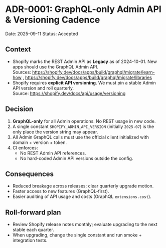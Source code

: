 # ADR-0001: GraphQL-only Admin API & Versioning Cadence

Date: 2025-09-11
Status: Accepted

## Context

- Shopify marks the REST Admin API as **Legacy** as of 2024-10-01. New apps should use the GraphQL Admin API.  
  Sources: https://shopify.dev/docs/apps/build/graphql/migrate/learn-how , https://shopify.dev/docs/apps/build/graphql/migrate/libraries
- Shopify requires **explicit API versioning**. We must pin a stable Admin API version and roll quarterly.  
  Source: https://shopify.dev/docs/api/usage/versioning

## Decision

1. **GraphQL-only** for all Admin operations. No REST usage in new code.
2. A single constant `SHOPIFY_ADMIN_API_VERSION` (initially `2025-07`) is the only place the version string may appear.
3. All Admin GraphQL calls must use the official client initialized with domain + version + token.
4. CI enforces:
   - No REST Admin API references.
   - No hard-coded Admin API versions outside the config.

## Consequences

- Reduced breakage across releases; clear quarterly upgrade motion.
- Faster access to new features (GraphQL-first).
- Easier auditing of API usage and costs (GraphQL `extensions.cost`).

## Roll-forward plan

- Review Shopify release notes monthly; evaluate upgrading to the next stable each quarter.
- When upgrading, change the single constant and run smoke + integration tests.
